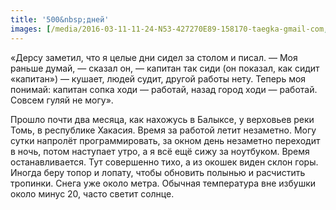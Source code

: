 ```yaml
---
title: '500&nbsp;дней'
images: [/media/2016-03-11-11-24-N53-427270E89-158170-taegka-gmail-com, /media/2015-11-16-07-44-N53-427928E89-158785-3946]
---
```


«Дерсу заметил, что я целые дни сидел за столом и писал. —&nbsp;Моя раньше думай,&nbsp;— сказал он,&nbsp;— капитан так сиди (он показал, как сидит «капитан»)&nbsp;— кушает, людей судит, другой работы нету. Теперь моя понимай: капитан сопка ходи&nbsp;— работай, назад город ходи&nbsp;— работай. Совсем гуляй не могу».

Прошло почти два месяца, как нахожусь в Балыксе, у верховьев реки Томь, в республике Хакасия. Время за работой летит незаметно. Могу сутки напролёт программировать, за окном день незаметно переходит в ночь, потом наступает утро, а я всё ещё сижу за ноутбуком. Время останавливается. Тут совершенно тихо, а из окошек виден склон горы. Иногда беру топор и лопату, чтобы обновить полынью и расчистить тропинки. Снега уже около метра. Обычная температура вне избушки около минус&nbsp;20, часто светит солнце.